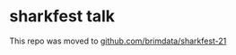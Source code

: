 # sharkfest talk

This repo was moved to
[github.com/brimdata/sharkfest-21](https://github.com/brimdata/sharkfest-21)

